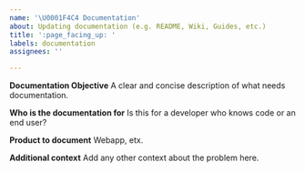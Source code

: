 ```yaml
---
name: '\U0001F4C4 Documentation'
about: Updating documentation (e.g. README, Wiki, Guides, etc.)
title: ':page_facing_up: '
labels: documentation
assignees: ''

---
```


**Documentation Objective**
A clear and concise description of what needs documentation.

**Who is the documentation for**
Is this for a developer who knows code or an end user?

**Product to document**
Webapp, etx.

**Additional context**
Add any other context about the problem here.
